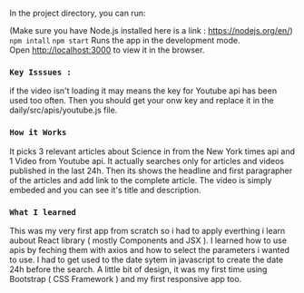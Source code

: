 

In the project directory, you can run:

(Make sure you have Node.js installed here is a link : https://nodejs.org/en/)
 `npm intall`
 `npm start`
Runs the app in the development mode.<br>
Open [http://localhost:3000](http://localhost:3000) to view it in the browser.


### `Key Isssues : `

if the video isn't loading it may means the key for Youtube api has been used too often.
Then you should get your onw key and replace it in the daily/src/apis/youtube.js file.

### `How it Works `

It picks 3 relevant articles about Science in from the New York times api and 1 Video from Youtube api.
It actually searches only for articles and videos published in the last 24h.
Then its shows the headline and first paragrapher of the articles and add link to the complete article.
The video is simply embeded and you can see it's title and description.


### `What I learned `
This was my very first app from scratch so i had to apply everthing i learn aubout React library ( mostly Components and JSX ).
I learned how to use apis by feching them with axios and how to select the parameters i wanted to use.
I had to get used to the date sytem in javascript to create the date 24h before the search.
A little bit of design, it was my  first time using Bootstrap ( CSS Framework )  and my first responsive app too.

